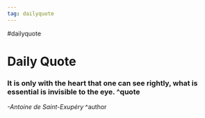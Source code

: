 ```yaml
---
tag: dailyquote
---
```


#dailyquote

# Daily Quote

### It is only with the heart that one can see rightly, what is essential is invisible to the eye. ^quote
*-Antoine de Saint-Exupéry* ^author
